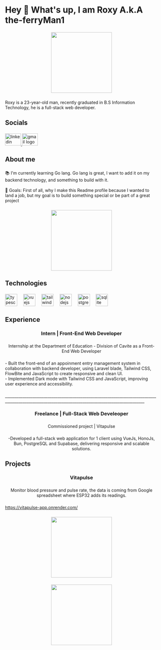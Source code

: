 <h1 align="left">Hey 👋 What's up, I am Roxy A.k.A the-ferryMan1</h1>

###

<div align="center">
  <img height="200" src="https://media1.giphy.com/media/v1.Y2lkPTc5MGI3NjExano3cmEyeTVqdTJ0cjdlNHBjYXljdGtyaXp0NHU4NGY1cDhzcWlwMSZlcD12MV9pbnRlcm5hbF9naWZfYnlfaWQmY3Q9Zw/clnORRzuaBV7rNisCP/giphy.gif"  />
</div>

###

<p align="left">Roxy is a 23-year-old man, recently graduated in B.S Information Technology, he is a full-stack web developer.</p>

###

<h2 align="left">Socials</h2>

###

<div align="left">
  <a href="https://www.linkedin.com/in/merced-roxy-51b193328?utm_source=share&utm_campaign=share_via&utm_content=profile&utm_medium=android_app" target="_blank">
    <img src="https://raw.githubusercontent.com/maurodesouza/profile-readme-generator/master/src/assets/icons/social/linkedin/default.svg" width="52" height="40" alt="linkedin logo"  />
  </a>
  <a href="https://mailto:mercedroxy@gmail.com" target="_blank">
    <img src="https://raw.githubusercontent.com/maurodesouza/profile-readme-generator/master/src/assets/icons/social/gmail/default.svg" width="52" height="40" alt="gmail logo"  />
  </a>
</div>

###

<h2 align="left">About me</h2>

###

<p align="left">📚 I'm currently learning Go lang. Go lang is great, I want to add it on my backend technology, and something to build with it.<br><br>🎯 Goals: First of all, why I make this Readme profile because I wanted to land a job, but my goal is to build something special or be part of a great project</p>

###

<div align="center">
  <img height="200" src="https://media.giphy.com/media/v1.Y2lkPTc5MGI3NjExZWlzbWV6Z2ltcmFkNG53aHpsaTh1YWJzeG41YWZtOGhidzl5NXV5bCZlcD12MV9naWZzX3NlYXJjaCZjdD1n/Ws6T5PN7wHv3cY8xy8/giphy.gif"  />
</div>

###

<h2 align="left">Technologies</h2>

###

<div align="left">
  <img src="https://cdn.jsdelivr.net/gh/devicons/devicon/icons/typescript/typescript-original.svg" height="40" alt="typescript logo"  />
  <img width="12" />
  <img src="https://cdn.jsdelivr.net/gh/devicons/devicon/icons/vuejs/vuejs-original.svg" height="40" alt="vuejs logo"  />
  <img width="12" />
  <img src="https://cdn.simpleicons.org/tailwindcss/06B6D4" height="40" alt="tailwindcss logo"  />
  <img width="12" />
  <img src="https://cdn.simpleicons.org/nodedotjs/339933" height="40" alt="nodejs logo"  />
  <img width="12" />
  <img src="https://cdn.simpleicons.org/postgresql/4169E1" height="40" alt="postgresql logo"  />
  <img width="12" />
  <img src="https://cdn.jsdelivr.net/gh/devicons/devicon/icons/sqlite/sqlite-original.svg" height="40" alt="sqlite logo"  />
</div>

###

<h2 align="left">Experience</h2>

###

<h3 align="center">Intern | Front-End Web Developer</h3>

###

<p align="center">Internship at the Department of Education - Division of Cavite as a Front-End Web Developer</p>

###

<p align="left">- Built the front-end of an appoinment entry management system in collaboration with backend developer, using Laravel blade, Tailwind CSS, FlowBite and JavaScript to create responsive and clean UI.<br>- Implemented Dark mode with Tailwind CSS and JavaScript, improving user experience and accessibility.</p>

###

<p align="left">______________________________________________________________________________________________________________________________________________________</p>

###

<h3 align="center">Freelance | Full-Stack Web Develeoper</h3>

###

<p align="center">Commissioned project | Vitapulse</p>

###

<p align="center">-Developed a full-stack web application for 1 client using VueJs, HonoJs, Bun, PostgreSQL and Supabase, delivering responsive and scalable solutions.</p>

###

<h2 align="left">Projects</h2>

###

<h3 align="center">Vitapulse</h3>

###

<p align="center">Monitor blood pressure and pulse rate, the data is coming from Google spreadsheet where ESP32 adds its readings.</p>

###

<a align="center" href="https://vitapulse-app.onrender.com" align="center">https://vitapulse-app.onrender.com/</a>

###

<div align="center">
  <img height="200" src="https://drive.google.com/u/0/drive-viewer/AKGpihYAmFlQ5Tb4CUJoqH1za7tU-pQWKzEQ2dvIZEuSpYA3ccgnb-_dUwZcbI5uRhiFVwfYStl4Cywec6V9R1r311p53-0G5aeuGRs=s1600-rw-v1"  />
</div>

###

<div align="center">
  <img height="200" src="https://media4.giphy.com/media/v1.Y2lkPTc5MGI3NjExa3V0ZmE1cGE0NDUzMzAzM2RxYW4xY2czaXZuNWtyZW5yd2k4dW94dyZlcD12MV9pbnRlcm5hbF9naWZfYnlfaWQmY3Q9Zw/i21tixUQEE7TEqwmYa/giphy.gif"  />
</div>

###
